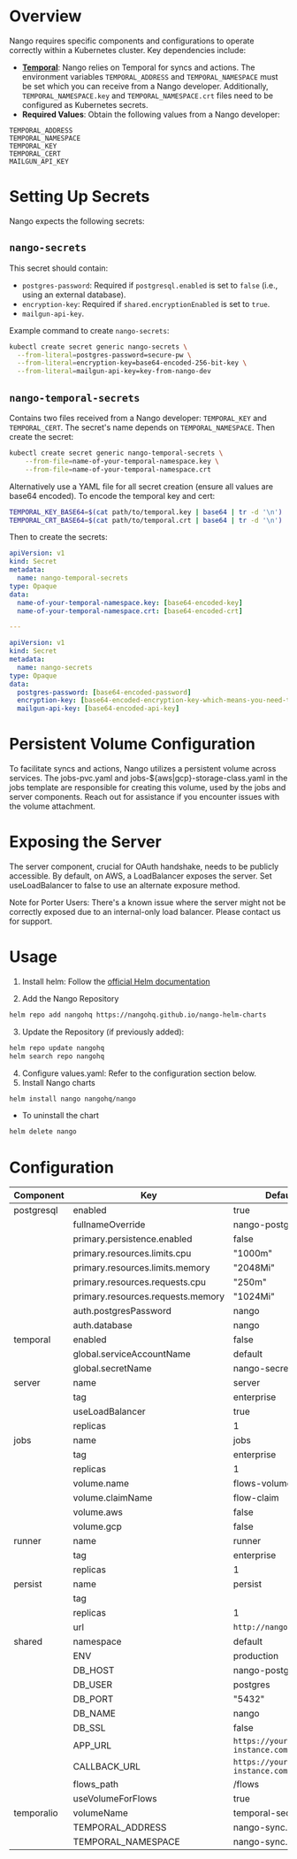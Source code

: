 # Overview

Nango requires specific components and configurations to operate correctly within a Kubernetes cluster. Key dependencies include:

- **[Temporal](https://temporal.io/)**: Nango relies on Temporal for syncs and actions.
The environment variables `TEMPORAL_ADDRESS` and `TEMPORAL_NAMESPACE` must be set which
you can receive from a Nango developer. Additionally, `TEMPORAL_NAMESPACE.key`
and `TEMPORAL_NAMESPACE.crt` files need to be configured as Kubernetes secrets.
- **Required Values**: Obtain the following values from a Nango developer:

```
TEMPORAL_ADDRESS
TEMPORAL_NAMESPACE
TEMPORAL_KEY
TEMPORAL_CERT
MAILGUN_API_KEY
```

# Setting Up Secrets

Nango expects the following secrets:

## `nango-secrets`

This secret should contain:

- `postgres-password`: Required if `postgresql.enabled` is set to `false` (i.e., using an external database).
- `encryption-key`: Required if `shared.encryptionEnabled` is set to `true`.
- `mailgun-api-key`.

Example command to create `nango-secrets`:

```bash
kubectl create secret generic nango-secrets \
  --from-literal=postgres-password=secure-pw \
  --from-literal=encryption-key=base64-encoded-256-bit-key \
  --from-literal=mailgun-api-key=key-from-nango-dev
  ```

## `nango-temporal-secrets`

Contains two files received from a Nango developer: `TEMPORAL_KEY` and `TEMPORAL_CERT`.
The secret's name depends on `TEMPORAL_NAMESPACE`. Then create the secret:

```bash
kubectl create secret generic nango-temporal-secrets \
    --from-file=name-of-your-temporal-namespace.key \
    --from-file=name-of-your-temporal-namespace.crt
```

Alternatively use a YAML file for all secret creation (ensure all values are
base64 encoded). To encode the temporal key and cert:

```bash
TEMPORAL_KEY_BASE64=$(cat path/to/temporal.key | base64 | tr -d '\n')
TEMPORAL_CRT_BASE64=$(cat path/to/temporal.crt | base64 | tr -d '\n')
```

Then to create the secrets:

```yaml
apiVersion: v1
kind: Secret
metadata:
  name: nango-temporal-secrets
type: Opaque
data:
  name-of-your-temporal-namespace.key: [base64-encoded-key]
  name-of-your-temporal-namespace.crt: [base64-encoded-crt]

---

apiVersion: v1
kind: Secret
metadata:
  name: nango-secrets
type: Opaque
data:
  postgres-password: [base64-encoded-password]
  encryption-key: [base64-encoded-encryption-key-which-means-you-need-to-base64-encode-the-base64-256-bit-key]
  mailgun-api-key: [base64-encoded-api-key]
```

# Persistent Volume Configuration

To facilitate syncs and actions, Nango utilizes a persistent volume across services.
The jobs-pvc.yaml and jobs-${aws|gcp}-storage-class.yaml in the jobs template
are responsible for creating this volume, used by the jobs and server components.
Reach out for assistance if you encounter issues with the volume attachment.

# Exposing the Server

The server component, crucial for OAuth handshake, needs to be publicly accessible.
By default, on AWS, a LoadBalancer exposes the server. Set useLoadBalancer
to false to use an alternate exposure method.

Note for Porter Users: There's a known issue where the server might not be
correctly exposed due to an internal-only load balancer. Please contact us for support.

# Usage

1. Install helm: Follow the [official Helm documentation](https://helm.sh/docs)

2. Add the Nango Repository

```bash
helm repo add nangohq https://nangohq.github.io/nango-helm-charts
```

3. Update the Repository (if previously added):

```bash
helm repo update nangohq
helm search repo nangohq
```

4. Configure values.yaml: Refer to the configuration section below.
5. Install Nango charts

```bash
helm install nango nangohq/nango
```

- To uninstall the chart

```sh
helm delete nango
```

# Configuration

| Component                | Key                            | Default Value|
|--------------------------|--------------------------------|--------------|
| postgresql               | enabled                        | true         |
|                          | fullnameOverride               | nango-postgresql |
|                          | primary.persistence.enabled     | false        |
|                          | primary.resources.limits.cpu    | "1000m"      |
|                          | primary.resources.limits.memory | "2048Mi"     |
|                          | primary.resources.requests.cpu  | "250m"       |
|                          | primary.resources.requests.memory | "1024Mi"    |
|                          | auth.postgresPassword           | nango        |
|                          | auth.database                   | nango        |
| temporal                 | enabled                        | false         |
|                          | global.serviceAccountName       | default      |
|                          | global.secretName               | nango-secret |
| server                   | name                           | server       |
|                          | tag                            | enterprise   |
|                          | useLoadBalancer                | true         |
|                          | replicas                       | 1            |
| jobs                     | name                           | jobs         |
|                          | tag                            | enterprise   |
|                          | replicas                       | 1            |
|                          | volume.name                    | flows-volume |
|                          | volume.claimName               | flow-claim   |
|                          | volume.aws                     | false        |
|                          | volume.gcp                     | false        |
| runner                   | name                           | runner       |
|                          | tag                            | enterprise   |
|                          | replicas                       | 1            |
| persist                  | name                           | persist      |
|                          | tag                            |    |
|                          | replicas                       | 1            |
|                          | url                            | `http://nango-persist` |
| shared                   | namespace                      | default      |
|                          | ENV                            | production   |
|                          | DB_HOST                        | nango-postgresql |
|                          | DB_USER                        | postgres     |
|                          | DB_PORT                        | "5432"       |
|                          | DB_NAME                        | nango        |
|                          | DB_SSL                         | false        |
|                          | APP_URL                        | `https://your-hosted-instance.com` |
|                          | CALLBACK_URL                   | `https://your-hosted-instance.com/oauth/callback` |
|                          | flows_path                     | /flows       |
|                          | useVolumeForFlows              | true         |
| temporalio               | volumeName                     | temporal-secrets |
|                          | TEMPORAL_ADDRESS               | nango-sync.abc |
|                          | TEMPORAL_NAMESPACE             | nango-sync.def |
